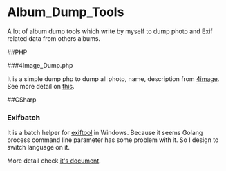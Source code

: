 Album_Dump_Tools
================

A lot of album dump tools which write by myself to dump photo and Exif related data from others albums.

##PHP

###4Image_Dump.php

It is a simple dump php to dump all photo, name, description from [4image](http://www.4homepages.de/). See more detail on [this](https://github.com/kkdai/Album_Dump_Tools/blob/master/php/README.md). <br>



##CSharp

###  Exifbatch

It is a batch helper for [exiftool](http://www.sno.phy.queensu.ca/~phil/exiftool/) in Windows. Because it seems Golang process command line parameter has some problem with it. So I design to switch language on it.

More detail check [it's document](CSharp\exifbatch\README.md).

